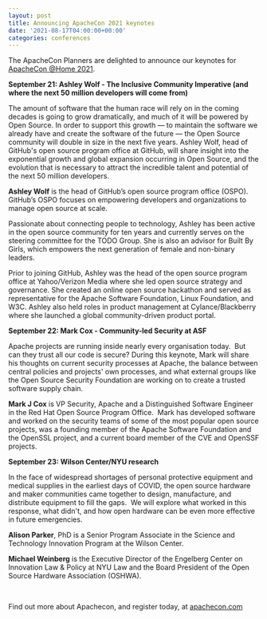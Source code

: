 ```yaml
---
layout: post
title: Announcing ApacheCon 2021 keynotes
date: '2021-08-17T04:00:00+00:00'
categories: conferences
---
```

<p>The ApacheCon Planners are delighted to announce our keynotes for <a href="https://www.apachecon.com/acah2021/" target="_blank">ApacheCon @Home 2021</a>.<br></p><p><b>September 21: Ashley Wolf - The Inclusive Community Imperative (and where the next 50 million developers will come from)</b><br></p><p>The amount of software that the human race will rely on in the coming decades is going to grow dramatically, and much of it will be powered by Open Source. In order to support this growth — to maintain the software we already have and create the software of the future — the Open Source community will double in size in the next five years. Ashley Wolf, head of GitHub's open source program office at GitHub, will share insight into the exponential growth and global expansion occurring in Open Source, and the evolution that is necessary to attract the incredible talent and potential of the next 50 million developers.<br></p><p><b>Ashley Wolf</b>&nbsp;is the head of GitHub’s open source program office (OSPO). GitHub’s OSPO focuses on empowering developers and organizations to manage open source at scale.<br></p><p>Passionate about connecting people to technology, Ashley has been active in the open source community for ten years and currently serves on the steering committee for the TODO Group. She is also an advisor for Built By Girls, which empowers the next generation of female and non-binary leaders.<br></p><p>Prior to joining GitHub, Ashley was the head of the open source program office at Yahoo/Verizon Media where she led open source strategy and governance. She created an online open source hackathon and served as representative for the Apache Software Foundation, Linux Foundation, and W3C. Ashley also held roles in product management at Cylance/Blackberry where she launched a global community-driven product portal.&nbsp;<br></p><p><b>September 22: Mark Cox - Community-led Security at ASF</b><br></p><p>Apache projects are running inside nearly every organisation today.&nbsp; But can they trust all our code is secure? During this keynote, Mark will share his thoughts on current security processes at Apache, the balance between central policies and projects' own processes, and what external groups like the Open Source Security Foundation are working on to create a trusted software supply chain.<br></p><p><b>Mark J Cox</b>&nbsp;is VP Security, Apache and a Distinguished Software Engineer in the Red Hat Open Source Program Office.&nbsp; Mark has developed software and worked on the security teams of some of the most popular open source projects, was a founding member of the Apache Software Foundation and the OpenSSL project, and a current board member of the CVE and OpenSSF projects.<br></p><p><b>September 23: Wilson Center/NYU research</b><br></p><p>In the face of widespread shortages of personal protective equipment and medical supplies in the earliest days of COVID, the open source hardware and maker communities came together to design, manufacture, and distribute equipment to fill the gaps.&nbsp; We will explore what worked in this response, what didn't, and how open hardware can be even more effective in future emergencies.<br></p><p><b>Alison Parker</b>, PhD is a Senior Program Associate in the Science and Technology Innovation Program at the Wilson Center.&nbsp;<br></p><p><b>Michael Weinberg</b> is the Executive Director of the Engelberg Center on Innovation Law &amp; Policy at NYU Law and the Board President of the Open Source Hardware Association (OSHWA).</p><p><br></p><div>Find out more about Apachecon, and register today, at <a href="https://www.apachecon.com/acah2021/" target="_blank">apachecon.com</a></div>
